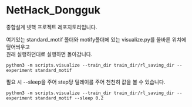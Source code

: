 # NetHack_Dongguk
종합설계 넷핵 프로젝트 레포지토리입니다.

여기있는 standard_motif 폴더와 motify폴더에 있는 visualize.py를 올바른 위치에 덮어씌우고   
원래 실행하던대로 실행하면 돌아갑니다.   
```
python3 -m scripts.visualize --train_dir train_dir/rl_saving_dir --experiment standard_motif
```
필요 시 --sleep을 주어 step당 딜레이를 주어 천천히 값을 볼 수 있습니다.
```
python3 -m scripts.visualize --train_dir train_dir/rl_saving_dir --experiment standard_motif --sleep 0.2
```
